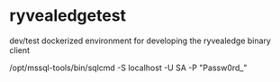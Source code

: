 # ryvealedgetest
dev/test dockerized environment for developing the ryvealedge binary client


/opt/mssql-tools/bin/sqlcmd -S localhost -U SA -P "Passw0rd_"